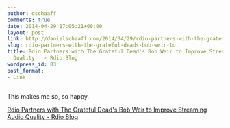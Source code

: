 ```yaml
---
author: dschaaff
comments: true
date: 2014-04-29 17:05:21+00:00
layout: post
link: http://danielschaaff.com/2014/04/29/rdio-partners-with-the-grateful-deads-bob-weir-to/
slug: rdio-partners-with-the-grateful-deads-bob-weir-to
title: Rdio Partners with The Grateful Dead's Bob Weir to Improve Streaming Audio
  Quality   - Rdio Blog
wordpress_id: 83
post_format:
- Link
---
```


This makes me so, so happy.

  
[Rdio Partners with The Grateful Dead's Bob Weir to Improve Streaming Audio Quality   - Rdio Blog](http://blog.rdio.com/us/2014/04/artist-for-quality-rdio-the-grateful-deads-bob-weir-partner-for-better-streaming-audio-.html)
